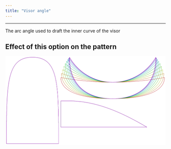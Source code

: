 ```yaml
---
title: "Visor angle"
---
```


***

The arc angle used to draft the inner curve of the visor

## Effect of this option on the pattern

![This image shows the effect of this option by superimposing several variants that have a different value for this option](holmes_visorangle_sample.svg "Effect of this option on the pattern")
